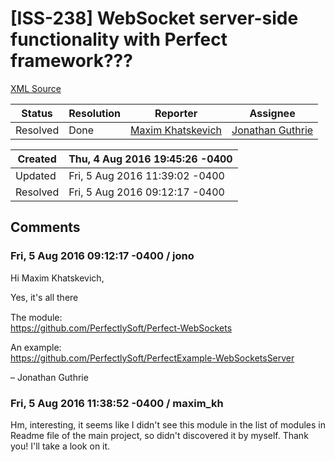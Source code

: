 # [ISS-238] WebSocket server-side functionality with Perfect framework???

[XML Source](./xml/ISS-238.xml)
<p></p>





Status|Resolution|Reporter|Assignee
------|----------|--------|--------
Resolved|Done|[Maxim Khatskevich](maxim_kh)|[Jonathan Guthrie]($jono)





Created|Thu, 4 Aug 2016 19:45:26 -0400
-------|--------------
Updated|Fri, 5 Aug 2016 11:39:02 -0400
Resolved|Fri, 5 Aug 2016 09:12:17 -0400


## Comments




### Fri, 5 Aug 2016 09:12:17 -0400 / jono 

<p><p>Hi Maxim Khatskevich,</p>

<p>Yes, it's all there <img class="emoticon" src="http://jira.perfect.org:8080/images/icons/emoticons/smile.png" height="16" width="16" align="absmiddle" alt="" border="0"/></p>

<p>The module:<br/>
<a href="https://github.com/PerfectlySoft/Perfect-WebSockets" class="external-link" rel="nofollow">https://github.com/PerfectlySoft/Perfect-WebSockets</a></p>

<p>An example:<br/>
<a href="https://github.com/PerfectlySoft/PerfectExample-WebSocketsServer" class="external-link" rel="nofollow">https://github.com/PerfectlySoft/PerfectExample-WebSocketsServer</a></p>

<p>– Jonathan Guthrie</p></p>


### Fri, 5 Aug 2016 11:38:52 -0400 / maxim_kh 

<p><p>Hm, interesting, it seems like I didn't see this module in the list of modules in Readme file of the main project, so didn't discovered it by myself. Thank you! I'll take a look on it.</p></p>


